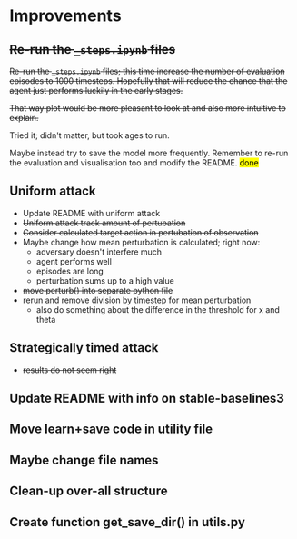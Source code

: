 # Improvements

## <s>Re-run the `_steps.ipynb` files</s>

<s>Re-run the `_steps.ipynb` files; this time increase the number of evaluation episodes to 1000 timesteps. Hopefully that will reduce the chance that the agent just performs luckily in the early stages.

That way plot would be more pleasant to look at and also more intuitive to explain.</s>

Tried it; didn't matter, but took ages to run.

Maybe instead try to save the model more frequently.
Remember to re-run the evaluation and visualisation too and modify the README. <mark>done</mark>

## Uniform attack

- Update README with uniform attack
- <s>Uniform attack track amount of pertubation</s>
- <s>Consider calculated target action in pertubation of observation</s>
- Maybe change how mean perturbation is calculated; right now:
  - adversary doesn't interfere much
  - agent performs well
  - episodes are long
  - perturbation sums up to a high value
- <s>move perturb() into separate python file</s>
- rerun and remove division by timestep for mean perturbation
  - also do something about the difference in the threshold for x and theta

## Strategically timed attack

- <s>results do not seem right</s>

## Update README with info on stable-baselines3

## Move learn+save code in utility file

## Maybe change file names

## Clean-up over-all structure

## Create function get_save_dir() in utils.py
